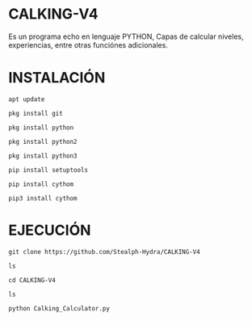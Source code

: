 # CALKING-V4
Es un programa echo en lenguaje PYTHON, Capas de calcular niveles,
experiencias, entre otras funciónes adicionales.

# INSTALACIÓN

```apt update```

```pkg install git```

```pkg install python```

```pkg install python2```

```pkg install python3```

```pip install setuptools```

```pip install cythom```

```pip3 install cythom```

# EJECUCIÓN 

```git clone https://github.com/Stealph-Hydra/CALKING-V4```

```ls```

```cd CALKING-V4```

```ls```

```python Calking_Calculator.py```
